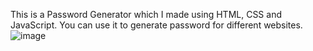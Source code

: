 This is a Password Generator which I made using HTML, CSS and JavaScript. You can use it to generate password for different websites.
![image](https://github.com/Priyanshu282002/Password-Generator/assets/110727059/3b0bb5eb-dd50-4ad5-92d3-b1491c766c22)
